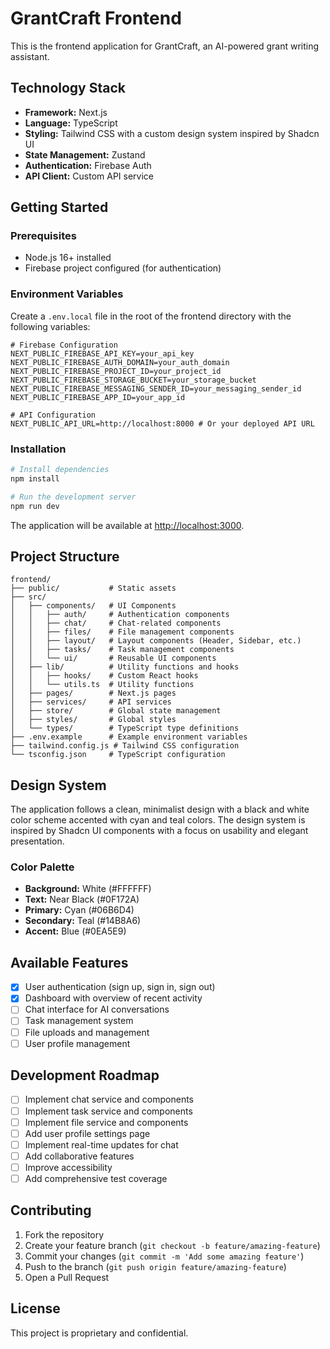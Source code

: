 # GrantCraft Frontend

This is the frontend application for GrantCraft, an AI-powered grant writing assistant.

## Technology Stack

- **Framework:** Next.js
- **Language:** TypeScript
- **Styling:** Tailwind CSS with a custom design system inspired by Shadcn UI
- **State Management:** Zustand
- **Authentication:** Firebase Auth
- **API Client:** Custom API service

## Getting Started

### Prerequisites

- Node.js 16+ installed
- Firebase project configured (for authentication)

### Environment Variables

Create a `.env.local` file in the root of the frontend directory with the following variables:

```
# Firebase Configuration
NEXT_PUBLIC_FIREBASE_API_KEY=your_api_key
NEXT_PUBLIC_FIREBASE_AUTH_DOMAIN=your_auth_domain
NEXT_PUBLIC_FIREBASE_PROJECT_ID=your_project_id
NEXT_PUBLIC_FIREBASE_STORAGE_BUCKET=your_storage_bucket
NEXT_PUBLIC_FIREBASE_MESSAGING_SENDER_ID=your_messaging_sender_id
NEXT_PUBLIC_FIREBASE_APP_ID=your_app_id

# API Configuration
NEXT_PUBLIC_API_URL=http://localhost:8000 # Or your deployed API URL
```

### Installation

```bash
# Install dependencies
npm install

# Run the development server
npm run dev
```

The application will be available at [http://localhost:3000](http://localhost:3000).

## Project Structure

```
frontend/
├── public/           # Static assets
├── src/
│   ├── components/   # UI Components
│   │   ├── auth/     # Authentication components
│   │   ├── chat/     # Chat-related components
│   │   ├── files/    # File management components
│   │   ├── layout/   # Layout components (Header, Sidebar, etc.)
│   │   ├── tasks/    # Task management components
│   │   └── ui/       # Reusable UI components
│   ├── lib/          # Utility functions and hooks
│   │   ├── hooks/    # Custom React hooks
│   │   └── utils.ts  # Utility functions
│   ├── pages/        # Next.js pages
│   ├── services/     # API services
│   ├── store/        # Global state management
│   ├── styles/       # Global styles
│   └── types/        # TypeScript type definitions
├── .env.example      # Example environment variables
├── tailwind.config.js # Tailwind CSS configuration
└── tsconfig.json     # TypeScript configuration
```

## Design System

The application follows a clean, minimalist design with a black and white color scheme accented with cyan and teal colors. The design system is inspired by Shadcn UI components with a focus on usability and elegant presentation.

### Color Palette

- **Background:** White (#FFFFFF)
- **Text:** Near Black (#0F172A)
- **Primary:** Cyan (#06B6D4)
- **Secondary:** Teal (#14B8A6)
- **Accent:** Blue (#0EA5E9)

## Available Features

- [x] User authentication (sign up, sign in, sign out)
- [x] Dashboard with overview of recent activity
- [ ] Chat interface for AI conversations
- [ ] Task management system
- [ ] File uploads and management
- [ ] User profile management

## Development Roadmap

- [ ] Implement chat service and components
- [ ] Implement task service and components
- [ ] Implement file service and components
- [ ] Add user profile settings page
- [ ] Implement real-time updates for chat
- [ ] Add collaborative features
- [ ] Improve accessibility
- [ ] Add comprehensive test coverage

## Contributing

1. Fork the repository
2. Create your feature branch (`git checkout -b feature/amazing-feature`)
3. Commit your changes (`git commit -m 'Add some amazing feature'`)
4. Push to the branch (`git push origin feature/amazing-feature`)
5. Open a Pull Request

## License

This project is proprietary and confidential. 
